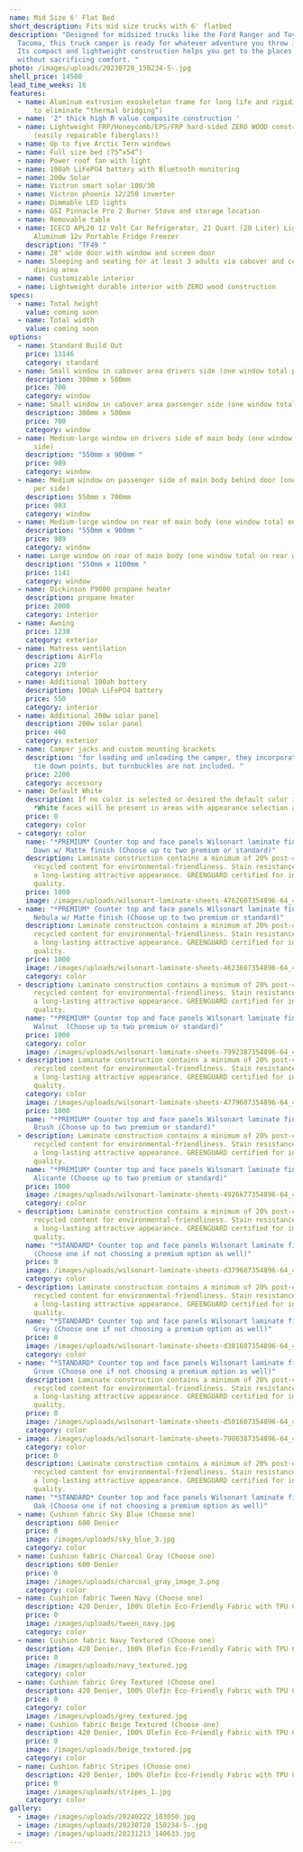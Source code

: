 ```yaml
---
name: Mid Size 6' Flat Bed
short_description: Fits mid size trucks with 6' flatbed
description: "Designed for midsized trucks like the Ford Ranger and Toyota
  Tacoma, this truck camper is ready for whatever adventure you throw its way.
  Its compact and lightweight construction helps you get to the places you love
  without sacrificing comfort. "
photo: /images/uploads/20230728_150234-5-.jpg
shell_price: 14500
lead_time_weeks: 16
features:
  - name: Aluminum extrusion exoskeleton frame for long life and rigidity. (2 pieces
      to eliminate “thermal bridging”)
  - name: '2" thick high R value composite construction '
  - name: Lightweight FRP/Honeycomb/EPS/FRP hard-sided ZERO WOOD construction
      (easily repairable fiberglass!)
  - name: Up to five Arctic Tern windows
  - name: Full size bed (75”x54”)
  - name: Power roof fan with light
  - name: 100ah LiFePO4 battery with Bluetooth monitoring
  - name: 200w Solar
  - name: Victron smart solar 100/30
  - name: Victron phoenix 12/250 inverter
  - name: Dimmable LED lights
  - name: GSI Pinnacle Pro 2 Burner Stove and storage location
  - name: Removable table
  - name: ICECO APL20 12 Volt Car Refrigerator, 21 Quart (20 Liter) Light Duty
      Aluminum 12v Portable Fridge Freezer
    description: "TF49 "
  - name: 28" wide door with window and screen door
  - name: Sleeping and seating for at least 3 adults via cabover and convertible
      dining area
  - name: Customizable interior
  - name: Lightweight durable interior with ZERO wood construction
specs:
  - name: Total height
    value: coming soon
  - name: Total width
    value: coming soon
options:
  - name: Standard Build Out
    price: 13146
    category: standard
  - name: Small window in cabover area drivers side (one window total per side)
    description: 300mm x 500mm
    price: 700
    category: window
  - name: Small window in cabover area passenger side (one window total per side)
    description: 300mm x 500mm
    price: 700
    category: window
  - name: Medium-large window on drivers side of main body (one window total per
      side)
    description: "550mm x 900mm "
    price: 989
    category: window
  - name: Medium window on passenger side of main body behind door (one window total
      per side)
    description: 550mm x 700mm
    price: 903
    category: window
  - name: Medium-large window on rear of main body (one window total on rear wall)
    description: "550mm x 900mm "
    price: 989
    category: window
  - name: Large window on rear of main body (one window total on rear wall)
    description: "550mm x 1100mm "
    price: 1141
    category: window
  - name: Dickinson P9000 propane heater
    description: propane heater
    price: 2000
    category: interior
  - name: Awning
    price: 1230
    category: exterior
  - name: Matress ventilation
    description: AirFlo
    price: 220
    category: interior
  - name: Additional 100ah battery
    description: 100ah LiFePO4 battery
    price: 550
    category: interior
  - name: Additional 200w solar panel
    description: 200w solar panel
    price: 460
    category: exterior
  - name: Camper jacks and custom mounting brackets
    description: "for loading and unloading the camper, they incorporate turnbuckle
      tie down points, but turnbuckles are not included. "
    price: 2200
    category: accessory
  - name: Default White
    description: If no color is selected or desired the default color is white.
      *White faces will be present in areas with appearance selection as well.
    price: 0
    category: color
  - category: color
    name: "*PREMIUM* Counter top and face panels Wilsonart laminate finish Mystique
      Dawn w/ Matte finish (Choose up to two premium or standard)"
    description: Laminate construction contains a minimum of 20% post-consumer
      recycled content for environmental-friendliness. Stain resistance provides
      a long-lasting attractive appearance. GREENGUARD certified for indoor air
      quality.
    price: 1000
    image: /images/uploads/wilsonart-laminate-sheets-4762607354896-64_400.jpg
  - name: "*PREMIUM* Counter top and face panels Wilsonart laminate finish Graphite
      Nebula w/ Matte finish (Choose up to two premium or standard)"
    description: Laminate construction contains a minimum of 20% post-consumer
      recycled content for environmental-friendliness. Stain resistance provides
      a long-lasting attractive appearance. GREENGUARD certified for indoor air
      quality.
    price: 1000
    image: /images/uploads/wilsonart-laminate-sheets-4623607354896-64_400.jpg
    category: color
  - description: Laminate construction contains a minimum of 20% post-consumer
      recycled content for environmental-friendliness. Stain resistance provides
      a long-lasting attractive appearance. GREENGUARD certified for indoor air
      quality.
    name: "*PREMIUM* Counter top and face panels Wilsonart laminate finish Pinnacle
      Walnut  (Choose up to two premium or standard)"
    price: 1000
    category: color
    image: /images/uploads/wilsonart-laminate-sheets-7992387354896-64_400.jpg
  - description: Laminate construction contains a minimum of 20% post-consumer
      recycled content for environmental-friendliness. Stain resistance provides
      a long-lasting attractive appearance. GREENGUARD certified for indoor air
      quality.
    category: color
    image: /images/uploads/wilsonart-laminate-sheets-4779607354896-64_400.jpg
    price: 1000
    name: "*PREMIUM* Counter top and face panels Wilsonart laminate finish Pewter
      Brush (Choose up to two premium or standard)"
  - description: Laminate construction contains a minimum of 20% post-consumer
      recycled content for environmental-friendliness. Stain resistance provides
      a long-lasting attractive appearance. GREENGUARD certified for indoor air
      quality.
    name: "*PREMIUM* Counter top and face panels Wilsonart laminate finish Black
      Alicante (Choose up to two premium or standard)"
    price: 1000
    image: /images/uploads/wilsonart-laminate-sheets-4926k77354896-64_400.jpg
    category: color
  - description: Laminate construction contains a minimum of 20% post-consumer
      recycled content for environmental-friendliness. Stain resistance provides
      a long-lasting attractive appearance. GREENGUARD certified for indoor air
      quality.
    name: "*STANDARD* Counter top and face panels Wilsonart laminate finish Indigo
      (Choose one if not choosing a premium option as well)"
    price: 0
    image: /images/uploads/wilsonart-laminate-sheets-d379607354896-64_400.jpg
    category: color
  - description: Laminate construction contains a minimum of 20% post-consumer
      recycled content for environmental-friendliness. Stain resistance provides
      a long-lasting attractive appearance. GREENGUARD certified for indoor air
      quality.
    name: "*STANDARD* Counter top and face panels Wilsonart laminate finish Fashion
      Grey (Choose one if not choosing a premium option as well)"
    price: 0
    image: /images/uploads/wilsonart-laminate-sheets-d381607354896-64_400.jpg
    category: color
  - name: "*STANDARD* Counter top and face panels Wilsonart laminate finish Orange
      Grove (Choose one if not choosing a premium option as well)"
    description: Laminate construction contains a minimum of 20% post-consumer
      recycled content for environmental-friendliness. Stain resistance provides
      a long-lasting attractive appearance. GREENGUARD certified for indoor air
      quality.
    price: 0
    image: /images/uploads/wilsonart-laminate-sheets-d501607354896-64_400.jpg
    category: color
  - image: /images/uploads/wilsonart-laminate-sheets-7986387354896-64_400.jpg
    category: color
    price: 0
    description: Laminate construction contains a minimum of 20% post-consumer
      recycled content for environmental-friendliness. Stain resistance provides
      a long-lasting attractive appearance. GREENGUARD certified for indoor air
      quality.
    name: "*STANDARD* Counter top and face panels Wilsonart laminate finish Pasadena
      Oak (Choose one if not choosing a premium option as well)"
  - name: Cushion fabric Sky Blue (Choose one)
    description: 600 Denier
    price: 0
    image: /images/uploads/sky_blue_3.jpg
    category: color
  - name: Cushion fabric Charcoal Gray (Choose one)
    description: 600 Denier
    price: 0
    image: /images/uploads/charcoal_gray_image_3.png
    category: color
  - name: Cushion fabric Tween Navy (Choose one)
    description: 420 Denier, 100% Olefin Eco-Friendly Fabric with TPU Coating
    price: 0
    image: /images/uploads/tween_navy.jpg
    category: color
  - name: Cushion fabric Navy Textured (Choose one)
    description: 420 Denier, 100% Olefin Eco-Friendly Fabric with TPU Coating
    price: 0
    image: /images/uploads/navy_textured.jpg
    category: color
  - name: Cushion fabric Grey Textured (Choose one)
    description: 420 Denier, 100% Olefin Eco-Friendly Fabric with TPU Coating
    price: 0
    category: color
    image: /images/uploads/grey_textured.jpg
  - name: Cushion fabric Beige Textured (Choose one)
    description: 420 Denier, 100% Olefin Eco-Friendly Fabric with TPU Coating
    price: 0
    image: /images/uploads/beige_textured.jpg
    category: color
  - name: Cushion fabric Stripes (Choose one)
    description: 420 Denier, 100% Olefin Eco-Friendly Fabric with TPU Coating
    price: 0
    image: /images/uploads/stripes_1.jpg
    category: color
gallery:
  - image: /images/uploads/20240222_103050.jpg
  - image: /images/uploads/20230728_150234-5-.jpg
  - image: /images/uploads/20231213_140633.jpg
---
```

